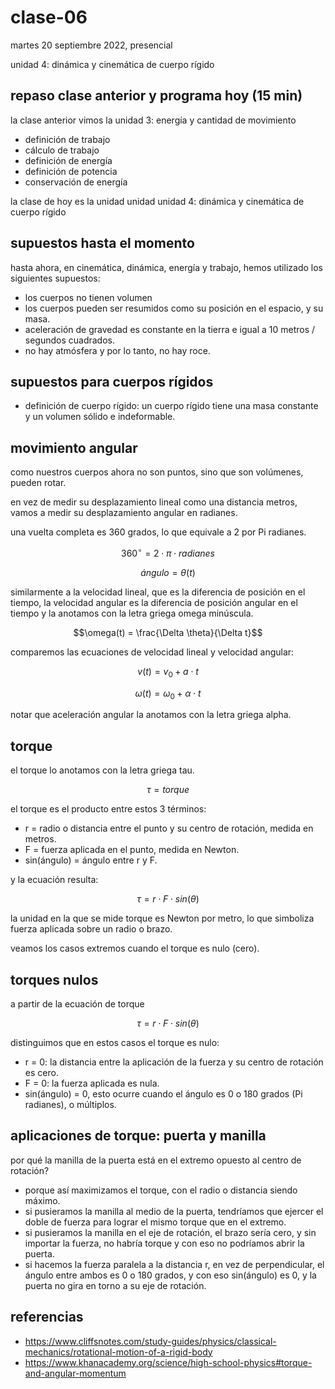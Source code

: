 # clase-06

martes 20 septiembre 2022, presencial

unidad 4: dinámica y cinemática de cuerpo rígido

## repaso clase anterior y programa hoy (15 min)

la clase anterior vimos la unidad 3: energía y cantidad de movimiento

- definición de trabajo
- cálculo de trabajo
- definición de energía
- definición de potencia
- conservación de energía

la clase de hoy es la unidad unidad unidad 4: dinámica y cinemática de cuerpo rígido

## supuestos hasta el momento

hasta ahora, en cinemática, dinámica, energía y trabajo, hemos utilizado los siguientes supuestos:

- los cuerpos no tienen volumen
- los cuerpos pueden ser resumidos como su posición en el espacio, y su masa.
- aceleración de gravedad es constante en la tierra e igual a 10 metros / segundos cuadrados.
- no hay atmósfera y por lo tanto, no hay roce.

## supuestos para cuerpos rígidos

- definición de cuerpo rígido: un cuerpo rígido tiene una masa constante y un volumen sólido e indeformable.

## movimiento angular

como nuestros cuerpos ahora no son puntos, sino que son volúmenes, pueden rotar.

en vez de medir su desplazamiento lineal como una distancia metros, vamos a medir su desplazamiento angular en radianes.

una vuelta completa es 360 grados, lo que equivale a 2 por Pi radianes.

$$360^{\circ} = 2 \cdot \pi \cdot radianes$$

$$ángulo = \theta(t)$$

similarmente a la velocidad lineal, que es la diferencia de posición en el tiempo, la velocidad angular es la diferencia de posición angular en el tiempo y la anotamos con la letra griega omega minúscula.

$$\omega(t) = \frac{\Delta \theta}{\Delta t}$$

comparemos las ecuaciones de velocidad lineal y velocidad angular:

$$v(t) = v_0 + a \cdot t$$

$$\omega(t) = \omega_0 + \alpha \cdot t$$

notar que aceleración angular la anotamos con la letra griega alpha.

## torque

el torque lo anotamos con la letra griega tau.

$$\tau = torque$$

el torque es el producto entre estos 3 términos:

- r = radio o distancia entre el punto y su centro de rotación, medida en metros.
- F = fuerza aplicada en el punto, medida en Newton.
- sin(ángulo) = ángulo entre r y F.

y la ecuación resulta:

$$\tau = r \cdot F \cdot sin(\theta)$$

la unidad en la que se mide torque es Newton por metro, lo que simboliza fuerza aplicada sobre un radio o brazo.

veamos los casos extremos cuando el torque es nulo (cero).

## torques nulos

a partir de la ecuación de torque

$$\tau = r \cdot F \cdot sin(\theta)$$

distinguimos que en estos casos el torque es nulo:

- r = 0: la distancia entre la aplicación de la fuerza y su centro de rotación es cero.
- F = 0: la fuerza aplicada es nula.
- sin(ángulo) = 0, esto ocurre cuando el ángulo es 0 o 180 grados (Pi radianes), o múltiplos.

## aplicaciones de torque: puerta y manilla

por qué la manilla de la puerta está en el extremo opuesto al centro de rotación?

- porque así maximizamos el torque, con el radio o distancia siendo máximo.
- si pusieramos la manilla al medio de la puerta, tendríamos que ejercer el doble de fuerza para lograr el mismo torque que en el extremo.
- si pusieramos la manilla en el eje de rotación, el brazo sería cero, y sin importar la fuerza, no habría torque y con eso no podríamos abrir la puerta.
- si hacemos la fuerza paralela a la distancia r, en vez de perpendicular, el ángulo entre ambos es 0 o 180 grados, y con eso sin(ángulo) es 0, y la puerta no gira en torno a su eje de rotación.

## referencias

- https://www.cliffsnotes.com/study-guides/physics/classical-mechanics/rotational-motion-of-a-rigid-body
- https://www.khanacademy.org/science/high-school-physics#torque-and-angular-momentum
